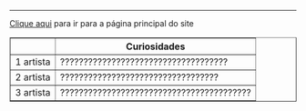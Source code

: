<!DOCTYPE html>
<HTML lang="pt-br">
<head>
	<link rel="stylesheet" href="estilo1.css">
	<meta charset="utf-8">
	<title>Página 2 - cantores </title>
	<link rel="stylesheet" href="estilo.css">
	<style>
	p:hover, h1:hover, a:hover {
  		background-color: LightGray;
	}
	</style>
</head>
<body>
	<hr>
	<table border="1" cellpadding="15">
	<tr>
		<th> </th>
		<th>Curiosidades</th>
	</tr>
	<tr>
		<td>1 artista</td>
		<td>????????????????????????????????????</td>
	</tr>
	<tr>
		<td>2 artista</td>
		<td>??????????????????????????????????</td>
	</tr>
	<tr>
		<td>3 artista</td>
		<td>?????????????????????????????????????????</td>
	</tr>
	<p> <a href="pg1.html">Clique aqui</a> para ir para a página principal do site</p>
</body>
</html>
